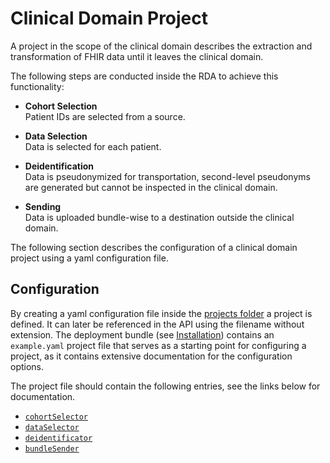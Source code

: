 # Clinical Domain Project

A project in the scope of the clinical domain describes the extraction and transformation of FHIR
data until it leaves the clinical domain.

The following steps are conducted inside the RDA to achieve this functionality:

* **Cohort Selection**  
  Patient IDs are selected from a source.

* **Data Selection**  
  Data is selected for each patient.

* **Deidentification**  
  Data is pseudonymized for transportation, second-level pseudonyms are generated but cannot be
  inspected in the clinical domain.

* **Sending**  
  Data is uploaded bundle-wise to a destination outside the clinical domain.

The following section describes the configuration of a clinical domain project using a yaml
configuration file.

## Configuration

By creating a yaml configuration file inside the [projects folder](../configuration/projects) a
project is defined. It can later be referenced in the API using the filename without extension.
The deployment bundle (see [Installation](../usage/installation)) contains an `example.yaml`
project file that serves as a starting point for configuring a project, as it contains extensive
documentation for the configuration options.

The project file should contain the following entries, see the links below for documentation.

* [`cohortSelector`](./cohort-selector)
* [`dataSelector`](./data-selector)
* [`deidentificator`](./deidentificator)
* [`bundleSender`](./bundle-sender)
